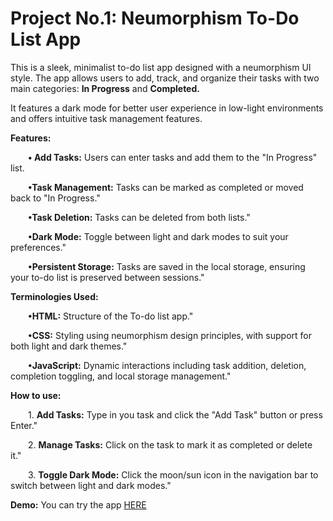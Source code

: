 # Project No.1: Neumorphism To-Do List App

This is a sleek, minimalist to-do list app designed with a neumorphism UI style. The app allows users to add, track, and organize their tasks with two main categories: **In Progress** and **Completed.**

It features a dark mode for better user experience in low-light environments and offers intuitive task management features.
&ensp;

**Features:**
  
&ensp;&ensp;&ensp;&ensp;**• Add Tasks:** Users can enter tasks and add them to the "In Progress" list.
&ensp;

&ensp;&ensp;&ensp;&ensp;**•Task Management:** Tasks can be marked as completed or moved back to "In Progress."
&ensp;

&ensp;&ensp;&ensp;&ensp;**•Task Deletion:** Tasks can be deleted from both lists."
&ensp;

&ensp;&ensp;&ensp;&ensp;**•Dark Mode:** Toggle between light and dark modes to suit your preferences."
&ensp;

&ensp;&ensp;&ensp;&ensp;**•Persistent Storage:** Tasks are saved in the local storage, ensuring your to-do list is preserved between sessions."
&ensp;

**Terminologies Used:**

&ensp;&ensp;&ensp;&ensp;**•HTML:** Structure of the To-do list app."
&ensp;

&ensp;&ensp;&ensp;&ensp;**•CSS:** Styling using neumorphism design principles, with support for both light and dark themes."
&ensp;

&ensp;&ensp;&ensp;&ensp;**•JavaScript:** Dynamic interactions including task addition, deletion, completion toggling, and local storage management."
&ensp;

**How to use:**

&ensp;&ensp;&ensp;&ensp;1. **Add Tasks:** Type in you task and click the "Add Task" button or press Enter."
&ensp;

&ensp;&ensp;&ensp;&ensp;2. **Manage Tasks:** Click on the task to mark it as completed or delete it."
&ensp;

&ensp;&ensp;&ensp;&ensp;3. **Toggle Dark Mode:** Click the moon/sun icon in the navigation bar to switch between light and dark modes."
&ensp;

**Demo:**
You can try the app [HERE](https://project-no-1-neumorphism-todo-list.vercel.app/)
